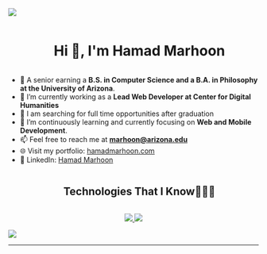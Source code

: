 <!--horizontal divider(gradiant)-->
<img src="https://user-images.githubusercontent.com/73097560/115834477-dbab4500-a447-11eb-908a-139a6edaec5c.gif">

<!--h1 without bottom border-->
<div id="user-content-toc">
  <ul align="center">
    <summary><h1 style="display: inline-block">Hi 👋, I'm Hamad Marhoon</h1></summary>
  </ul>
</div>


<!--Intro start-->
- 💼 A senior earning a **B.S. in Computer Science and a B.A. in Philosophy at the University of Arizona**.
- 🔭 I’m currently working as a **Lead Web Developer at Center for Digital Humanities**
- 🔎 I am searching for full time opportunities after graduation
- 🌱 I’m continuously learning and currently focusing on **Web and Mobile Development**.
- 📫 Feel free to reach me at **marhoon@arizona.edu**
- 🌐 Visit my portfolio: [hamadmarhoon.com](https://hamadmarhoon.com)
- 💼 LinkedIn: [Hamad Marhoon](https://www.linkedin.com/in/hamad-marhoon)
<!--Intro end-->

<!--h2 without bottom border-->
<div id="user-content-toc">
  <ul align="center">
    <summary><h2 style="display: inline-block">Technologies That I Know👨🏻‍💻</h2></summary>
  </ul>
</div>
<!--tech stack icons-->
<p align="center">
  <a href="https://skillicons.dev">
    <img src="https://skillicons.dev/icons?i=js,ts,py,java,c,html,css,bash,sql&perline=14" />
  </a>
  <a href="https://skillicons.dev">
    <img src="https://skillicons.dev/icons?i=react,firebase,mongodb,git,github,aws,bootstrap,express,figma,vercel,nextjs,nodejs,vscode&perline=14" />
  </a>
</p>


<!--horizontal divider(gradiant)-->
<img src="https://user-images.githubusercontent.com/73097560/115834477-dbab4500-a447-11eb-908a-139a6edaec5c.gif">

----------------------------------------------------------------------
